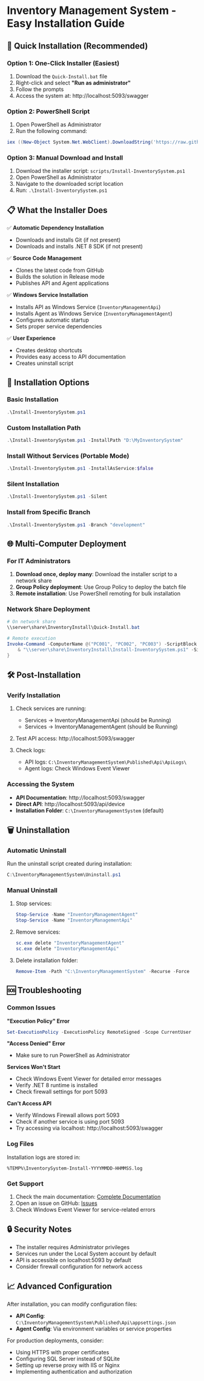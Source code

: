 # Inventory Management System - Easy Installation Guide

## 🚀 Quick Installation (Recommended)

### Option 1: One-Click Installer (Easiest)
1. Download the `Quick-Install.bat` file
2. Right-click and select **"Run as administrator"**
3. Follow the prompts
4. Access the system at: http://localhost:5093/swagger

### Option 2: PowerShell Script
1. Open PowerShell as Administrator
2. Run the following command:
```powershell
iex ((New-Object System.Net.WebClient).DownloadString('https://raw.githubusercontent.com/hizir-ceylan/InventoryManagementSystem/main/scripts/Install-InventorySystem.ps1'))
```

### Option 3: Manual Download and Install
1. Download the installer script: `scripts/Install-InventorySystem.ps1`
2. Open PowerShell as Administrator
3. Navigate to the downloaded script location
4. Run: `.\Install-InventorySystem.ps1`

## 📋 What the Installer Does

✅ **Automatic Dependency Installation**
- Downloads and installs Git (if not present)
- Downloads and installs .NET 8 SDK (if not present)

✅ **Source Code Management**
- Clones the latest code from GitHub
- Builds the solution in Release mode
- Publishes API and Agent applications

✅ **Windows Service Installation**
- Installs API as Windows Service (`InventoryManagementApi`)
- Installs Agent as Windows Service (`InventoryManagementAgent`)
- Configures automatic startup
- Sets proper service dependencies

✅ **User Experience**
- Creates desktop shortcuts
- Provides easy access to API documentation
- Creates uninstall script

## 🔧 Installation Options

### Basic Installation
```powershell
.\Install-InventorySystem.ps1
```

### Custom Installation Path
```powershell
.\Install-InventorySystem.ps1 -InstallPath "D:\MyInventorySystem"
```

### Install Without Services (Portable Mode)
```powershell
.\Install-InventorySystem.ps1 -InstallAsService:$false
```

### Silent Installation
```powershell
.\Install-InventorySystem.ps1 -Silent
```

### Install from Specific Branch
```powershell
.\Install-InventorySystem.ps1 -Branch "development"
```

## 🌐 Multi-Computer Deployment

### For IT Administrators
1. **Download once, deploy many**: Download the installer script to a network share
2. **Group Policy deployment**: Use Group Policy to deploy the batch file
3. **Remote installation**: Use PowerShell remoting for bulk installation

### Network Share Deployment
```powershell
# On network share
\\server\share\InventoryInstall\Quick-Install.bat

# Remote execution
Invoke-Command -ComputerName @("PC001", "PC002", "PC003") -ScriptBlock {
    & "\\server\share\InventoryInstall\Install-InventorySystem.ps1" -Silent
}
```

## 🛠️ Post-Installation

### Verify Installation
1. Check services are running:
   - Services → InventoryManagementApi (should be Running)
   - Services → InventoryManagementAgent (should be Running)

2. Test API access: http://localhost:5093/swagger

3. Check logs:
   - API logs: `C:\InventoryManagementSystem\Published\Api\ApiLogs\`
   - Agent logs: Check Windows Event Viewer

### Accessing the System
- **API Documentation**: http://localhost:5093/swagger
- **Direct API**: http://localhost:5093/api/device
- **Installation Folder**: `C:\InventoryManagementSystem` (default)

## 🗑️ Uninstallation

### Automatic Uninstall
Run the uninstall script created during installation:
```powershell
C:\InventoryManagementSystem\Uninstall.ps1
```

### Manual Uninstall
1. Stop services:
   ```powershell
   Stop-Service -Name "InventoryManagementAgent"
   Stop-Service -Name "InventoryManagementApi"
   ```

2. Remove services:
   ```powershell
   sc.exe delete "InventoryManagementAgent"
   sc.exe delete "InventoryManagementApi"
   ```

3. Delete installation folder:
   ```powershell
   Remove-Item -Path "C:\InventoryManagementSystem" -Recurse -Force
   ```

## 🆘 Troubleshooting

### Common Issues

**"Execution Policy" Error**
```powershell
Set-ExecutionPolicy -ExecutionPolicy RemoteSigned -Scope CurrentUser
```

**"Access Denied" Error**
- Make sure to run PowerShell as Administrator

**Services Won't Start**
- Check Windows Event Viewer for detailed error messages
- Verify .NET 8 runtime is installed
- Check firewall settings for port 5093

**Can't Access API**
- Verify Windows Firewall allows port 5093
- Check if another service is using port 5093
- Try accessing via localhost: http://localhost:5093/swagger

### Log Files
Installation logs are stored in:
```
%TEMP%\InventorySystem-Install-YYYYMMDD-HHMMSS.log
```

### Get Support
1. Check the main documentation: [Complete Documentation](docs/COMPLETE-DOCUMENTATION.md)
2. Open an issue on GitHub: [Issues](https://github.com/hizir-ceylan/InventoryManagementSystem/issues)
3. Check Windows Event Viewer for service-related errors

## 🔒 Security Notes

- The installer requires Administrator privileges
- Services run under the Local System account by default
- API is accessible on localhost:5093 by default
- Consider firewall configuration for network access

## 📈 Advanced Configuration

After installation, you can modify configuration files:
- **API Config**: `C:\InventoryManagementSystem\Published\Api\appsettings.json`
- **Agent Config**: Via environment variables or service properties

For production deployments, consider:
- Using HTTPS with proper certificates
- Configuring SQL Server instead of SQLite
- Setting up reverse proxy with IIS or Nginx
- Implementing authentication and authorization